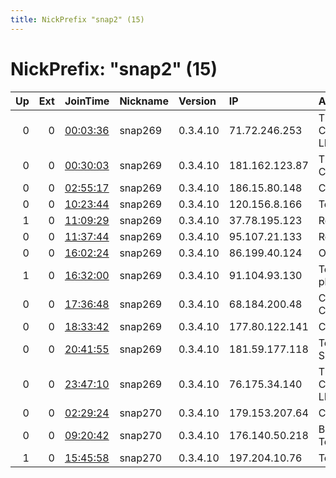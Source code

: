 ```yaml
---
title: NickPrefix "snap2" (15)
---
```


# NickPrefix: "snap2" (15)

|   Up |   Ext | JoinTime                                                                                            | Nickname   | Version   | IP             | AS                             | CC   |   ORp |   Dirp | OS    | Contact   |   eFamMembers |
|-----:|------:|:----------------------------------------------------------------------------------------------------|:-----------|:----------|:---------------|:-------------------------------|:-----|------:|-------:|:------|:----------|--------------:|
|    0 |     0 | [00:03:36](https://metrics.torproject.org/rs.html#details/CE7AD2B33AE57BD95F49E811B1153D7705F4211F) | snap269    | 0.3.4.10  | 71.72.246.253  | Time Warner Cable Internet LLC | us   | 36033 |      0 | Linux | None      |             1 |
|    0 |     0 | [00:30:03](https://metrics.torproject.org/rs.html#details/4F6EAE96CEDB431297C7BF1771E49AF35DEF477E) | snap269    | 0.3.4.10  | 181.162.123.87 | TELEFu00D3NICA CHILE S.A.      | cl   | 33783 |      0 | Linux | None      |             1 |
|    0 |     0 | [02:55:17](https://metrics.torproject.org/rs.html#details/70FEFCF878BA44F0BCDAA2784DE79965D948455A) | snap269    | 0.3.4.10  | 186.15.80.148  | Cable Tica                     | cr   | 38625 |      0 | Linux | None      |             1 |
|    0 |     0 | [10:23:44](https://metrics.torproject.org/rs.html#details/ED14CB00BA26C6997E14082CDF73B6989DC0BC3F) | snap269    | 0.3.4.10  | 120.156.8.166  | Telstra Pty Ltd                | au   | 42633 |      0 | Linux | None      |             1 |
|    1 |     0 | [11:09:29](https://metrics.torproject.org/rs.html#details/639F391A4436BF2F2BF7426B0E5DB28334ABCBC8) | snap269    | 0.3.4.10  | 37.78.195.123  | Rostelecom                     | ru   | 37623 |      0 | Linux | None      |             1 |
|    0 |     0 | [11:37:44](https://metrics.torproject.org/rs.html#details/8517CF7318D1572976DFBA9C85AE31B4DE82543C) | snap269    | 0.3.4.10  | 95.107.21.133  | Rostelecom                     | ru   | 39605 |      0 | Linux | None      |             1 |
|    0 |     0 | [16:02:24](https://metrics.torproject.org/rs.html#details/CF01534E17B76E75E5C1FE05F39AF170DDFFC84F) | snap269    | 0.3.4.10  | 86.199.40.124  | Orange                         | fr   | 37917 |      0 | Linux | None      |             1 |
|    1 |     0 | [16:32:00](https://metrics.torproject.org/rs.html#details/911E2C24CA10E81E8798241EAFDBA393F7DD116C) | snap269    | 0.3.4.10  | 91.104.93.130  | Telenor Hungary plc            | hu   | 45361 |      0 | Linux | None      |             1 |
|    0 |     0 | [17:36:48](https://metrics.torproject.org/rs.html#details/F8DA2F372A31BAC3E6FAD4BCB074CEC10FF7C0B9) | snap269    | 0.3.4.10  | 68.184.200.48  | Charter Communications         | us   | 42621 |      0 | Linux | None      |             1 |
|    0 |     0 | [18:33:42](https://metrics.torproject.org/rs.html#details/6C3615FE4C0B804D67E282FBA587D92D6B83417A) | snap269    | 0.3.4.10  | 177.80.122.141 | CLARO S.A.                     | br   | 45509 |      0 | Linux | None      |             1 |
|    0 |     0 | [20:41:55](https://metrics.torproject.org/rs.html#details/9C9843C9BB83FF5EDB4D4A9CE69805B195F19476) | snap269    | 0.3.4.10  | 181.59.177.118 | Telmex Colombia S.A.           | co   | 34109 |      0 | Linux | None      |             1 |
|    0 |     0 | [23:47:10](https://metrics.torproject.org/rs.html#details/024C4B8C0DC738452812DCE594F1939C50945896) | snap269    | 0.3.4.10  | 76.175.34.140  | Time Warner Cable Internet LLC | us   | 33775 |      0 | Linux | None      |             1 |
|    0 |     0 | [02:29:24](https://metrics.torproject.org/rs.html#details/D473EF6B7AE1DD6BA138846FF00374FB2382D69C) | snap270    | 0.3.4.10  | 179.153.207.64 | CLARO S.A.                     | br   | 36819 |      0 | Linux | None      |             1 |
|    0 |     0 | [09:20:42](https://metrics.torproject.org/rs.html#details/8E42E56B1901F99D8CFAF7B6CAD893B31AC229E5) | snap270    | 0.3.4.10  | 176.140.50.218 | Bouygues Telecom SA            | fr   | 38483 |      0 | Linux | None      |             1 |
|    1 |     0 | [15:45:58](https://metrics.torproject.org/rs.html#details/0B18C328FD72BFFCA6281FC68ABD399B2695C9FB) | snap270    | 0.3.4.10  | 197.204.10.76  | Telecom Algeria                | dz   | 42631 |      0 | Linux | None      |             1 |
